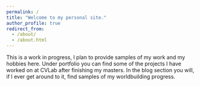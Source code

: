 ```yaml
---
permalink: /
title: "Welcome to my personal site."
author_profile: true
redirect_from: 
  - /about/
  - /about.html
---
```


This is a work in progress, I plan to provide samples of my work and my hobbies here. Under portfolio you can find some of the projects I have worked on at CVLab after finishing my masters. In the blog section you will, if I ever get around to it, find samples of my worldbuilding progress.

